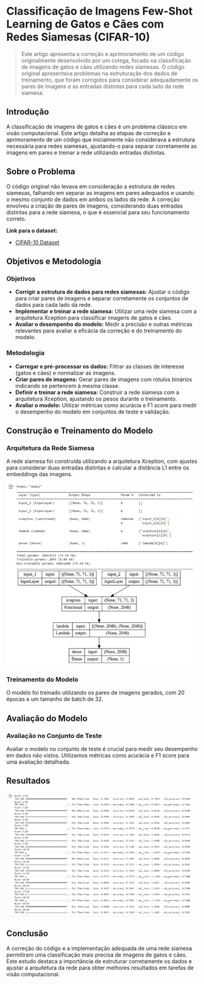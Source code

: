 # Classificação de Imagens Few-Shot Learning de Gatos e Cães com Redes Siamesas (CIFAR-10)

> Este artigo apresenta a correção e aprimoramento de um código originalmente desenvolvido por um colega, focado na classificação de imagens de gatos e cães utilizando redes siamesas. O código original apresentava problemas na estruturação dos dados de treinamento, que foram corrigidos para considerar adequadamente os pares de imagens e as entradas distintas para cada lado da rede siamesa.

## Introdução

A classificação de imagens de gatos e cães é um problema clássico em visão computacional. Este artigo detalha as etapas de correção e aprimoramento de um código que inicialmente não considerava a estrutura necessária para redes siamesas, ajustando-o para separar corretamente as imagens em pares e treinar a rede utilizando entradas distintas.

## Sobre o Problema

O código original não levava em consideração a estrutura de redes siamesas, falhando em separar as imagens em pares adequados e usando o mesmo conjunto de dados em ambos os lados da rede. A correção envolveu a criação de pares de imagens, considerando duas entradas distintas para a rede siamesa, o que é essencial para seu funcionamento correto.

**Link para o dataset:**

- [CIFAR-10 Dataset](https://www.cs.toronto.edu/~kriz/cifar-10-python.tar.gz)

## Objetivos e Metodologia

### Objetivos

- **Corrigir a estrutura de dados para redes siamesas:** Ajustar o código para criar pares de imagens e separar corretamente os conjuntos de dados para cada lado da rede.
- **Implementar e treinar a rede siamesa:** Utilizar uma rede siamesa com a arquitetura Xception para classificar imagens de gatos e cães.
- **Avaliar o desempenho do modelo:** Medir a precisão e outras métricas relevantes para avaliar a eficácia da correção e do treinamento do modelo.

### Metodologia

- **Carregar e pré-processar os dados:** Filtrar as classes de interesse (gatos e cães) e normalizar as imagens.
- **Criar pares de imagens:** Gerar pares de imagens com rótulos binários indicando se pertencem à mesma classe.
- **Definir e treinar a rede siamesa:** Construir a rede siamesa com a arquitetura Xception, ajustando os pesos durante o treinamento.
- **Avaliar o modelo:** Utilizar métricas como acurácia e F1 score para medir o desempenho do modelo em conjuntos de teste e validação.

## Construção e Treinamento do Modelo

### Arquitetura da Rede Siamesa

A rede siamesa foi construída utilizando a arquitetura Xception, com ajustes para considerar duas entradas distintas e calcular a distância L1 entre os embeddings das imagens.

![b](b.png)

### Treinamento do Modelo

O modelo foi treinado utilizando os pares de imagens gerados, com 20 épocas e um tamanho de batch de 32.

## Avaliação do Modelo

### Avaliação no Conjunto de Teste

Avaliar o modelo no conjunto de teste é crucial para medir seu desempenho em dados não vistos. Utilizamos métricas como acurácia e F1 score para uma avaliação detalhada.

## Resultados
![a](a.png)


## Conclusão

A correção do código e a implementação adequada de uma rede siamesa permitiram uma classificação mais precisa de imagens de gatos e cães. Este estudo destaca a importância de estruturar corretamente os dados e ajustar a arquitetura da rede para obter melhores resultados em tarefas de visão computacional.